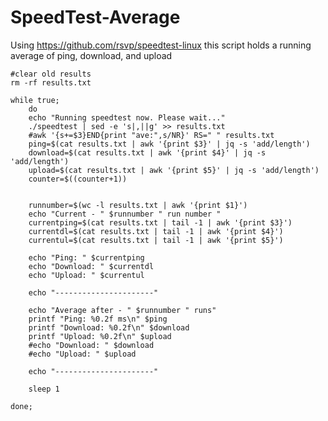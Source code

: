 # SpeedTest-Average
Using https://github.com/rsvp/speedtest-linux this script holds a running average of ping, download, and upload


 
    #clear old results
    rm -rf results.txt

    while true;
        do
        echo "Running speedtest now. Please wait..."
        ./speedtest | sed -e 's|,||g' >> results.txt
        #awk '{s+=$3}END{print "ave:",s/NR}' RS=" " results.txt
        ping=$(cat results.txt | awk '{print $3}' | jq -s 'add/length')
        download=$(cat results.txt | awk '{print $4}' | jq -s 'add/length')
        upload=$(cat results.txt | awk '{print $5}' | jq -s 'add/length')
        counter=$((counter+1))


        runnumber=$(wc -l results.txt | awk '{print $1}')
        echo "Current - " $runnumber " run number "
        currentping=$(cat results.txt | tail -1 | awk '{print $3}')
        currentdl=$(cat results.txt | tail -1 | awk '{print $4}')
        currentul=$(cat results.txt | tail -1 | awk '{print $5}')
        
        echo "Ping: " $currentping 
        echo "Download: " $currentdl 
        echo "Upload: " $currentul 

        echo "----------------------"

        echo "Average after - " $runnumber " runs"
        printf "Ping: %0.2f ms\n" $ping
        printf "Download: %0.2f\n" $download
        printf "Upload: %0.2f\n" $upload
        #echo "Download: " $download
        #echo "Upload: " $upload 
        
        echo "----------------------"

        sleep 1
        
    done;

